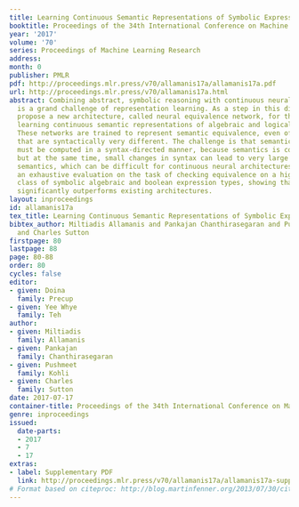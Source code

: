 ```yaml
---
title: Learning Continuous Semantic Representations of Symbolic Expressions
booktitle: Proceedings of the 34th International Conference on Machine Learning
year: '2017'
volume: '70'
series: Proceedings of Machine Learning Research
address: 
month: 0
publisher: PMLR
pdf: http://proceedings.mlr.press/v70/allamanis17a/allamanis17a.pdf
url: http://proceedings.mlr.press/v70/allamanis17a.html
abstract: Combining abstract, symbolic reasoning with continuous neural reasoning
  is a grand challenge of representation learning. As a step in this direction, we
  propose a new architecture, called neural equivalence network, for the problem of
  learning continuous semantic representations of algebraic and logical expressions.
  These networks are trained to represent semantic equivalence, even of expressions
  that are syntactically very different. The challenge is that semantic representations
  must be computed in a syntax-directed manner, because semantics is compositional,
  but at the same time, small changes in syntax can lead to very large changes in
  semantics, which can be difficult for continuous neural architectures. We perform
  an exhaustive evaluation on the task of checking equivalence on a highly diverse
  class of symbolic algebraic and boolean expression types, showing that our model
  significantly outperforms existing architectures.
layout: inproceedings
id: allamanis17a
tex_title: Learning Continuous Semantic Representations of Symbolic Expressions
bibtex_author: Miltiadis Allamanis and Pankajan Chanthirasegaran and Pushmeet Kohli
  and Charles Sutton
firstpage: 80
lastpage: 88
page: 80-88
order: 80
cycles: false
editor:
- given: Doina
  family: Precup
- given: Yee Whye
  family: Teh
author:
- given: Miltiadis
  family: Allamanis
- given: Pankajan
  family: Chanthirasegaran
- given: Pushmeet
  family: Kohli
- given: Charles
  family: Sutton
date: 2017-07-17
container-title: Proceedings of the 34th International Conference on Machine Learning
genre: inproceedings
issued:
  date-parts:
  - 2017
  - 7
  - 17
extras:
- label: Supplementary PDF
  link: http://proceedings.mlr.press/v70/allamanis17a/allamanis17a-supp.pdf
# Format based on citeproc: http://blog.martinfenner.org/2013/07/30/citeproc-yaml-for-bibliographies/
---
```

